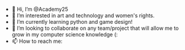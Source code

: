 - 👋 Hi, I’m @Academy25
- 👀 I’m interested in art and technology and women's rights.
- 🌱 I’m currently learning python and game design!
- 💞️ I’m looking to collaborate on any team/project that will allow me to grow in my computer science knowledge (:
- 📫 How to reach me:

<!---
Academy25/Academy25 is a ✨ special ✨ repository because its `README.md` (this file) appears on your GitHub profile.
You can click the Preview link to take a look at your changes.
--->

